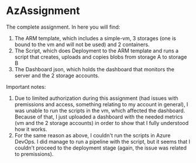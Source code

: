 # AzAssignment

The complete assignment. In here you will find:
1. The ARM template, which includes a simple-vm, 3 storages (one is bound to the vm and will not be used) and 2 containers.
2. The Script, which does Deployment to the ARM template and runs a script that creates, uploads and copies blobs from storage A to storage B
3. The Dashboard json, which holds the dashboard that monitors the server and the 2 storage accounts.

Important notes:
1. Due to limited authorization during this assignment (had issues with premissions and access, something relating to my account in general), I was unable to run the scripts in the vm, which affected the dashboard. Because of that, I just uploaded a dashboard with the needed metrics (vm and the 2 storage accounts) in order to show that I fully understood how it works.
2. For the same reason as above, I couldn't run the scripts in Azure DevOps. I did manage to run a pipeline with the script, but it seems that I couldn't proceed to the deployment stage (again, the issue was related to premissions).

